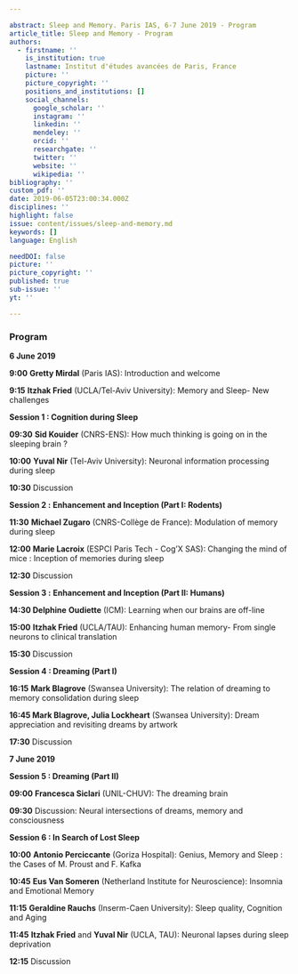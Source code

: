 ```yaml
---

abstract: Sleep and Memory. Paris IAS, 6-7 June 2019 - Program
article_title: Sleep and Memory - Program
authors:
  - firstname: ''
    is_institution: true
    lastname: Institut d'études avancées de Paris, France
    picture: ''
    picture_copyright: ''
    positions_and_institutions: []
    social_channels:
      google_scholar: ''
      instagram: ''
      linkedin: ''
      mendeley: ''
      orcid: ''
      researchgate: ''
      twitter: ''
      website: ''
      wikipedia: ''
bibliography: ''
custom_pdf: ''
date: 2019-06-05T23:00:34.000Z
disciplines: ''
highlight: false
issue: content/issues/sleep-and-memory.md
keywords: []
language: English

needDOI: false
picture: ''
picture_copyright: ''
published: true
sub-issue: ''
yt: ''

---
```







### Program

**6 June 2019**

**9:00**    **Gretty Mirdal** (Paris IAS): Introduction and welcome

**9:15**    **Itzhak Fried** (UCLA/Tel-Aviv University): Memory and Sleep- New challenges

**Session 1 : Cognition during Sleep**

**09:30**   **Sid Kouider** (CNRS-ENS): How much thinking is going on in the sleeping brain ?

**10:00**    **Yuval Nir** (Tel-Aviv University): Neuronal information processing during sleep

**10:30**    Discussion

**Session 2 :** **Enhancement and Inception (Part I: Rodents)**

**11:30**    **Michael Zugaro** (CNRS-Collège de France): Modulation of memory during sleep

**12:00**    **Marie Lacroix** (ESPCI Paris Tech - Cog’X SAS): Changing the mind of mice : Inception of memories during sleep

**12:30**    Discussion

**Session 3 :** **Enhancement and Inception (Part II: Humans)**

**14:30    Delphine** **Oudiette** (ICM): Learning when our brains are off-line

**15:00**     **Itzhak Fried** (UCLA/TAU): Enhancing human memory- From single neurons to clinical translation

**15:30**     Discussion

**Session 4 : Dreaming (Part I)**

**16:15**    **Mark Blagrove** (Swansea University): The relation of dreaming to memory consolidation during sleep

**16:45    Mark Blagrove, Julia Lockheart** (Swansea University): Dream appreciation and revisiting dreams by artwork

**17:30**     Discussion

**7 June 2019**

**Session 5 : Dreaming (Part II)**

**09:00**    **Francesca Siclari** (UNIL-CHUV): The dreaming brain

**09:30**    Discussion: Neural intersections of dreams, memory and consciousness

**Session 6 : In Search of Lost Sleep**

**10:00**    **Antonio Perciccante** (Goriza Hospital): Genius, Memory and Sleep : the Cases of M. Proust and F. Kafka

**10:45**    **Eus Van Someren** (Netherland Institute for Neuroscience): Insomnia and Emotional Memory

**11:15**    **Geraldine Rauchs** (Inserm-Caen University): Sleep quality, Cognition and Aging

**11:45**    **Itzhak Fried** and **Yuval Nir** (UCLA, TAU): Neuronal lapses during sleep deprivation

**12:15**    Discussion